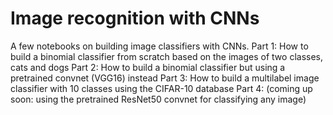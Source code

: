 # Image recognition with CNNs
A few notebooks on building image classifiers with CNNs.
Part 1: How to build a binomial classifier from scratch based on the images of two classes, cats and dogs
Part 2: How to build a binomial classifier but using a pretrained convnet (VGG16) instead
Part 3: How to build a multilabel image classifier with 10 classes using the CIFAR-10 database
Part 4: (coming up soon: using the pretrained ResNet50 convnet for classifying any image)

